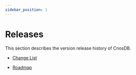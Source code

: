```yaml
---
sidebar_position: 1
---
```


# Releases

This section describes the version release history of CnosDB.

- [Change List](./changelist.md)

- [Roadmap](./roadmap.md)
